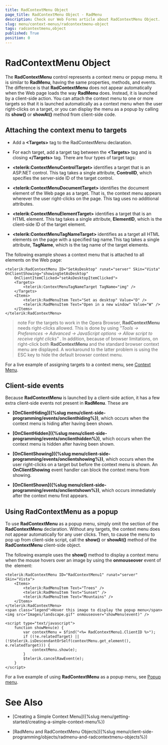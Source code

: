 ```yaml
---
title: RadContextMenu Object
page_title: RadContextMenu Object - RadMenu
description: Check our Web Forms article about RadContextMenu Object.
slug: menu/context-menus/radcontextmenu-object
tags: radcontextmenu,object
published: True
position: 0
---
```


# RadContextMenu Object



The **RadContextMenu** control represents a context menu or popup menu. It is similar to **RadMenu**, having the same properties, methods, and events. The difference is that **RadContextMenu** does not appear automatically when the Web page loads the way **RadMenu** does. Instead, it is launched by a client-side action. You can attach the context menu to one or more targets so that it is launched automatically as a context menu when the user right-clicks on a target, or you can display the menu as a popup by calling its **show()** or **showAt()** method from client-side code.

## Attaching the context menu to targets

* Add a **\<Targets\>** tag to the RadContextMenu declaration.

* For each target, add a target tag between the **\<Targets\>** tag and is closing **\</Targets\>** tag. There are four types of target tags:

* **\<telerik:ContextMenuControlTarget\>** identifies a target that is an ASP.NET control. This tag takes a single attribute, **ControlID**, which specifies the server-side ID of the target control.

* **\<telerik:ContextMenuDocumentTarget\>** identifies the document element of the Web page as a target. That is, the context menu appears wherever the user right-clicks on the page. This tag uses no additional attributes.

* **\<telerik:ContextMenuElementTarget\>** identifies a target that is an HTML element. This tag takes a single attribute, **ElementID**, which is the client-side ID of the target element.

* **\<telerik:ContextMenuTagNameTarget\>** identifies as a target all HTML elements on the page with a specified tag name.This tag takes a single attribute, **TagName**, which is the tag name of the target elements.

The following example shows a context menu that is attached to all **<img>** elements on the Web page:

````ASP.NET
<telerik:RadContextMenu ID="SetAsDesktop" runat="server" Skin="Vista" OnClientShowing="showingSetAsDesktop"
    OnClientItemClicked="setAsDesktopItemClicked">
    <Targets>
        <telerik:ContextMenuTagNameTarget TagName="img" />
    </Targets>
    <Items>
        <telerik:RadMenuItem Text="Set as desktop" Value="D" />
        <telerik:RadMenuItem Text="Open in a new window" Value="W" />
    </Items>
</telerik:RadContextMenu>
````

>note For the targets to work in the Opera Browser, **RadContextMenu** needs right-clicks allowed. This is done by using *"Tools -> Preferences -> Advanced -> JavaScript options -> Allow script to receive right clicks"* . In addition, because of browser limitations, on right-click both **RadContextMenu** and the standard browser context menu are displayed. A workaround to the latter problem is using the ESC key to hide the default browser context menu.
>


For a live example of assigning targets to a context menu, see [Context Menu](https://demos.telerik.com/aspnet-ajax/Menu/Examples/ContextMenu/Default/DefaultCS.aspx).

## Client-side events

Because **RadContextMenu** is launched by a client-side action, it has a few extra client-side events not present in **RadMenu**. These are

* **[OnClientHiding]({%slug menu/client-side-programming/events/onclienthiding%})**, which occurs when the context menu is hiding after having been shown.

* **[OnClientHidden]({%slug menu/client-side-programming/events/onclienthidden%})**, which occurs when the context menu is hidden after having been shown.

* **[OnClientShowing]({%slug menu/client-side-programming/events/onclientshowing%})**, which occurs when the user right-clicks on a target but before the context menu is shown. An **OnClientShowing** event handler can block the context menu from showing.

* **[OnClientShown]({%slug menu/client-side-programming/events/onclientshown%})**, which occurs immediately after the context menu first appears.

## Using RadContextMenu as a popup

To use **RadContextMenu** as a popup menu, simply omit the **<Targets>** section of the **RadContextMenu** declaration. Without any targets, the context menu does not appear automatically for any user clicks. Then, to cause the menu to pop up from client-side script, call the **show()** or **showAt()** method of the **RadContextMenu** client-side object.

The following example uses the **show()** method to display a context menu when the mouse hovers over an image by using the **onmouseover** event of the **<img>** element:

````ASP.NET
<telerik:RadContextMenu ID="RadContextMenu1" runat="server" Skin="Vista">
    <Items>
        <telerik:RadMenuItem Text="Trees" />
        <telerik:RadMenuItem Text="Sunset" />
        <telerik:RadMenuItem Text="Mountains" />
    </Items>
</telerik:RadContextMenu>
<span class="legend">Hover this image to display the popup menu</span>
<img src="Images/landscape.gif" onmouseover="showMenu(event)" />

<script type="text/javascript">
    function showMenu(e) {
        var contextMenu = $find("<%= RadContextMenu1.ClientID %>");
        if ((!e.relatedTarget) || (!$telerik.isDescendantOrSelf(contextMenu.get_element(), e.relatedTarget))) {
            contextMenu.show(e);
        }
        $telerik.cancelRawEvent(e);
    }
</script>
````

For a live example of using **RadContextMenu** as a popup menu, see [Popup menu](https://demos.telerik.com/aspnet-ajax/Menu/Examples/ContextMenu/PopupMenu/DefaultCS.aspx).

# See Also

 * [Creating a Simple Context Menu]({%slug menu/getting-started/creating-a-simple-context-menu%})

 * [RadMenu and RadContextMenu Objects]({%slug menu/client-side-programming/objects/radmenu-and-radcontextmenu-objects%})
